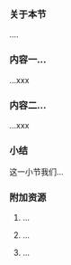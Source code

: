 ### 关于本节

....

### 内容一...

...xxx

### 内容二...

...xxx

### 小结

这一小节我们...

### 附加资源

1. ...

2. ...

3. ...
